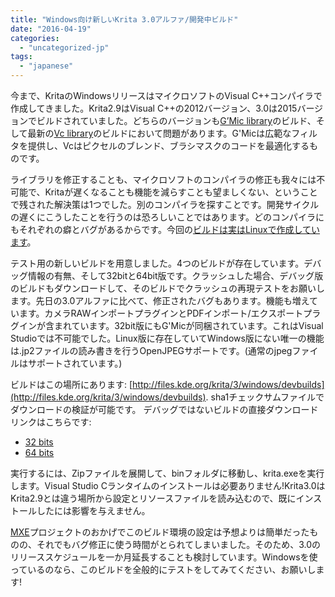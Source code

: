 ```yaml
---
title: "Windows向け新しいKrita 3.0アルファ/開発中ビルド"
date: "2016-04-19"
categories: 
  - "uncategorized-jp"
tags: 
  - "japanese"
---
```


今まで、KritaのWindowsリリースはマイクロソフトのVisual C++コンパイラで作成してきました。Krita2.9はVisual C++の2012バージョン、3.0は2015バージョンでビルドされていました。どちらのバージョンも[G’Mic library](http://gmic.eu/)のビルド、そして最新の[Vc library](https://github.com/VcDevel/)のビルドにおいて問題があります。G'Micは広範なフィルタを提供し、Vcはピクセルのブレンド、ブラシマスクのコードを最適化するものです。

ライブラリを修正することも、マイクロソフトのコンパイラの修正も我々には不可能で、Kritaが遅くなることも機能を減らすことも望ましくない、ということで残された解決策は1つでした。別のコンパイラを探すことです。開発サイクルの遅くにこうしたことを行うのは恐ろしいことではあります。どのコンパイラにもそれぞれの癖とバグがあるからです。今回の[ビルドは実はLinuxで作成しています](http://www.valdyas.org/fading/index.cgi/hacking/krita/mxe_krita.html)。

テスト用の新しいビルドを用意しました。4つのビルドが存在しています。デバッグ情報の有無、そして32bitと64bit版です。クラッシュした場合、デバッグ版のビルドもダウンロードして、そのビルドでクラッシュの再現テストをお願いします。先日の3.0アルファに比べて、修正されたバグもあります。機能も増えています。カメラRAWインポートプラグインとPDFインポート/エクスポートプラグインが含まれています。32bit版にもG'Micが同梱されています。これはVisual Studioでは不可能でした。Linux版に存在していてWindows版にない唯一の機能は.jp2ファイルの読み書きを行うOpenJPEGサポートです。(通常のjpegファイルはサポートされています。)

ビルドはこの場所にあります: [http://files.kde.org/krita/3/windows/devbuilds](http://files.kde.org/krita/3/windows/devbuilds). sha1チェックサムファイルでダウンロードの検証が可能です。 デバッグではないビルドの直接ダウンロードリンクはこちらです:

- [32 bits](http://files.kde.org/krita/3/windows/devbuilds/krita-master-f38b47e-x86.zip)
- [64 bits](http://files.kde.org/krita/3/windows/devbuilds/krita-master-f38b47e-x64.zip)

実行するには、Zipファイルを展開して、binフォルダに移動し、krita.exeを実行します。Visual Studio Cランタイムのインストールは必要ありません!Krita3.0はKrita2.9とは違う場所から設定とリソースファイルを読み込むので、既にインストールしたには影響を与えません。

[MXE](http://mxe.cc/)プロジェクトのおかげでこのビルド環境の設定は予想よりは簡単だったものの、それでもバグ修正に使う時間がとられてしまいました。そのため、3.0のリリーススケジュールを一か月延長することも検討しています。Windowsを使っているのなら、このビルドを全般的にテストをしてみてください、お願いします!
